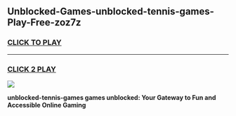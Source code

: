 
## Unblocked-Games-unblocked-tennis-games-Play-Free-zoz7z
<h3>
<a href="https://premium76.site?title=unblocked-tennis-games&ref=21A">CLICK TO PLAY</a></h3>
<hr>

<h3>
<a href="https://premium76.site?title=unblocked-tennis-games&ref=21A">CLICK 2 PLAY</a>
  
</h3>

<a href="https://premium76.site?title=unblocked-tennis-games&ref=21A"><img src="https://clearcache.store/games.png"></a>


**unblocked-tennis-games games unblocked: Your Gateway to Fun and Accessible Online Gaming**
